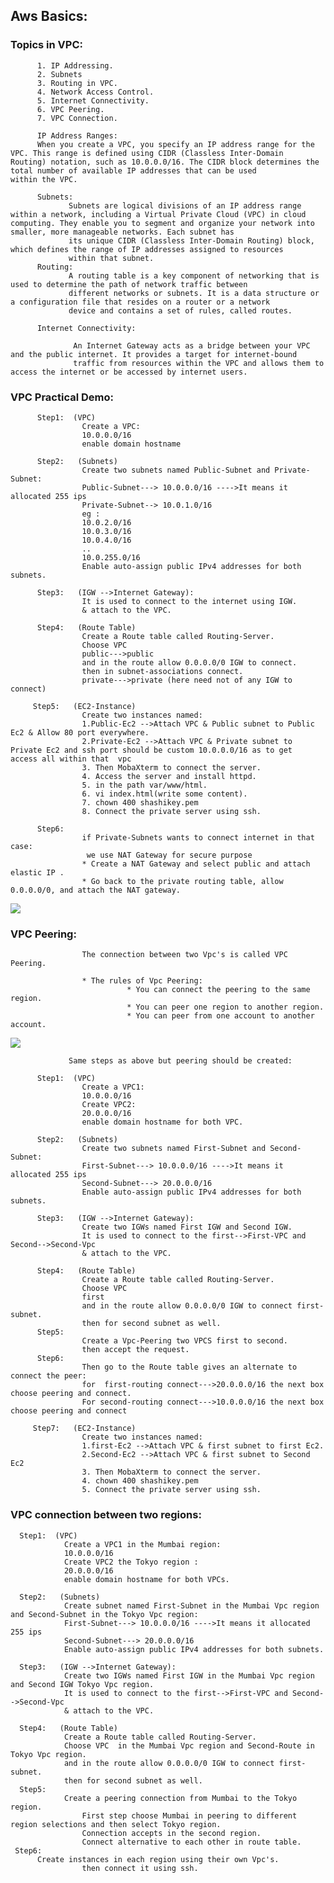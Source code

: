## Aws Basics:

### Topics in VPC:
          1. IP Addressing.
          2. Subnets
          3. Routing in VPC.
          4. Network Access Control.
          5. Internet Connectivity.
          6. VPC Peering. 
          7. VPC Connection.

          IP Address Ranges: 
          When you create a VPC, you specify an IP address range for the VPC. This range is defined using CIDR (Classless Inter-Domain             Routing) notation, such as 10.0.0.0/16. The CIDR block determines the total number of available IP addresses that can be used            within the VPC.

          Subnets:
                 Subnets are logical divisions of an IP address range within a network, including a Virtual Private Cloud (VPC) in cloud                  computing. They enable you to segment and organize your network into smaller, more manageable networks. Each subnet has 
                 its unique CIDR (Classless Inter-Domain Routing) block, which defines the range of IP addresses assigned to resources 
                 within that subnet.
          Routing:
                 A routing table is a key component of networking that is used to determine the path of network traffic between 
                 different networks or subnets. It is a data structure or a configuration file that resides on a router or a network 
                 device and contains a set of rules, called routes.

          Internet Connectivity:

                  An Internet Gateway acts as a bridge between your VPC and the public internet. It provides a target for internet-bound 
                  traffic from resources within the VPC and allows them to access the internet or be accessed by internet users.

 ### VPC Practical Demo:

          Step1:  (VPC)
                    Create a VPC:
                    10.0.0.0/16
                    enable domain hostname

          Step2:   (Subnets) 
                    Create two subnets named Public-Subnet and Private-Subnet:
                    Public-Subnet---> 10.0.0.0/16 ---->It means it allocated 255 ips 
                    Private-Subnet--> 10.0.1.0/16
                    eg :
                    10.0.2.0/16
                    10.0.3.0/16
                    10.0.4.0/16
                    .. 
                    10.0.255.0/16
                    Enable auto-assign public IPv4 addresses for both subnets.

          Step3:   (IGW -->Internet Gateway):          
                    It is used to connect to the internet using IGW.
                    & attach to the VPC.

          Step4:   (Route Table)
                    Create a Route table called Routing-Server.
                    Choose VPC
                    public--->public
                    and in the route allow 0.0.0.0/0 IGW to connect.
                    then in subnet-associations connect.
                    private--->private (here need not of any IGW to connect)

         Step5:   (EC2-Instance)
                    Create two instances named:
                    1.Public-Ec2 -->Attach VPC & Public subnet to Public Ec2 & Allow 80 port everywhere.
                    2.Private-Ec2 -->Attach VPC & Private subnet to Private Ec2 and ssh port should be custom 10.0.0.0/16 as to get                               access all within that  vpc
                    3. Then MobaXterm to connect the server.
                    4. Access the server and install httpd.
                    5. in the path var/www/html. 
                    6. vi index.html(write some content).
                    7. chown 400 shashikey.pem
                    8. Connect the private server using ssh.

          Step6:
                    if Private-Subnets wants to connect internet in that case:
                     we use NAT Gateway for secure purpose
                    * Create a NAT Gateway and select public and attach elastic IP .
                    * Go back to the private routing table, allow 0.0.0.0/0, and attach the NAT gateway.
![](https://i.stack.imgur.com/qTmrX.png)


### VPC Peering:
                    The connection between two Vpc's is called VPC Peering.

                    * The rules of Vpc Peering:
                              * You can connect the peering to the same region.
                              * You can peer one region to another region.
                              * You can peer from one account to another account.
![](https://disaster-recovery.workshop.aws/images/vpc-peering-diagram.png)

                 Same steps as above but peering should be created:
          
          Step1:  (VPC)
                    Create a VPC1:
                    10.0.0.0/16
                    Create VPC2:
                    20.0.0.0/16
                    enable domain hostname for both VPC.  

          Step2:   (Subnets) 
                    Create two subnets named First-Subnet and Second-Subnet:
                    First-Subnet---> 10.0.0.0/16 ---->It means it allocated 255 ips 
                    Second-Subnet---> 20.0.0.0/16
                    Enable auto-assign public IPv4 addresses for both subnets.

          Step3:   (IGW -->Internet Gateway):          
                    Create two IGWs named First IGW and Second IGW.
                    It is used to connect to the first-->First-VPC and Second-->Second-Vpc
                    & attach to the VPC.

          Step4:   (Route Table)
                    Create a Route table called Routing-Server.
                    Choose VPC
                    first
                    and in the route allow 0.0.0.0/0 IGW to connect first-subnet.
                    then for second subnet as well.
          Step5:
                    Create a Vpc-Peering two VPCS first to second.
                    then accept the request.
          Step6:
                    Then go to the Route table gives an alternate to connect the peer:
                    for  first-routing connect--->20.0.0.0/16 the next box choose peering and connect.
                    For second-routing connect--->10.0.0.0/16 the next box choose peering and connect
                    
         Step7:   (EC2-Instance)
                    Create two instances named:
                    1.first-Ec2 -->Attach VPC & first subnet to first Ec2.
                    2.Second-Ec2 -->Attach VPC & first subnet to Second Ec2
                    3. Then MobaXterm to connect the server.
                    4. chown 400 shashikey.pem
                    5. Connect the private server using ssh.

### VPC connection between two regions:

      Step1:  (VPC)
                Create a VPC1 in the Mumbai region:
                10.0.0.0/16
                Create VPC2 the Tokyo region :
                20.0.0.0/16
                enable domain hostname for both VPCs.  

      Step2:   (Subnets) 
                Create subnet named First-Subnet in the Mumbai Vpc region and Second-Subnet in the Tokyo Vpc region:
                First-Subnet---> 10.0.0.0/16 ---->It means it allocated 255 ips 
                Second-Subnet---> 20.0.0.0/16
                Enable auto-assign public IPv4 addresses for both subnets.

      Step3:   (IGW -->Internet Gateway):          
                Create two IGWs named First IGW in the Mumbai Vpc region and Second IGW Tokyo Vpc region.
                It is used to connect to the first-->First-VPC and Second-->Second-Vpc
                & attach to the VPC.

      Step4:   (Route Table)
                Create a Route table called Routing-Server.
                Choose VPC  in the Mumbai Vpc region and Second-Route in Tokyo Vpc region.
                and in the route allow 0.0.0.0/0 IGW to connect first-subnet.
                then for second subnet as well. 
      Step5:
                Create a peering connection from Mumbai to the Tokyo region.
                    First step choose Mumbai in peering to different region selections and then select Tokyo region.
                    Connection accepts in the second region.
                    Connect alternative to each other in route table.
     Step6:
          Create instances in each region using their own Vpc's.
                    then connect it using ssh.
                    
                    
          
                    
                    
                    
          
          
          
                    
                      
                    
                      

                     
                      

          
                       
                      
                      

                    
                              
  
            
                
                
                
               
              
           
   
            
        
       

